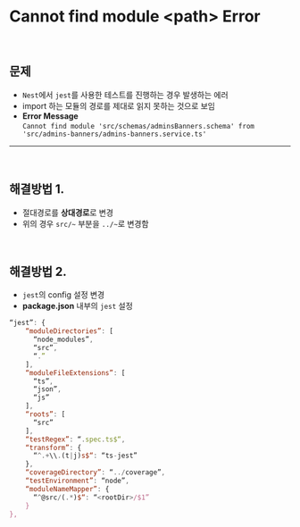 # Cannot find module \<path\> Error

<br>

## **문제**

- `Nest`에서 `jest`를 사용한 테스트를 진행하는 경우 발생하는 에러
- import 하는 모듈의 경로를 제대로 읽지 못하는 것으로 보임
- **Error Message**
  <br> `Cannot find module 'src/schemas/adminsBanners.schema' from 'src/admins-banners/admins-banners.service.ts'`

---

<br>

## **해결방법 1.**

- 절대경로를 **상대경로**로 변경
- 위의 경우 `src/~` 부분을 `../~`로 변경함

<br>

## **해결방법 2.**

- `jest`의 config 설정 변경
- **package.json** 내부의 `jest` 설정

```js
“jest”: {
    “moduleDirectories”: [
      “node_modules”,
      “src”,
      “.”
    ],
    “moduleFileExtensions”: [
      “ts”,
      “json”,
      “js”
    ],
    “roots”: [
      “src”
    ],
    “testRegex”: “.spec.ts$“,
    “transform”: {
      “^.+\\.(t|j)s$“: “ts-jest”
    },
    “coverageDirectory”: “../coverage”,
    “testEnvironment”: “node”,
    “moduleNameMapper”: {
      “^@src/(.*)$“: “<rootDir>/$1”
    }
},
```

